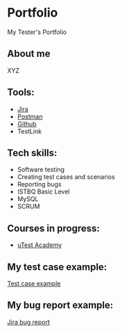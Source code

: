 # Portfolio
My Tester's Portfolio


## About me
XYZ


## Tools:
  - [Jira](https://www.atlassian.com/software/jira0)
  - [Postman](https://www.postman.com/)
  - [Github](https://github.com/)
  - TestLink 
  
## Tech skills:
  - Software testing
  - Creating test cases and scenarios
  - Reporting bugs
  - ISTBQ Basic Level
  - MySQL
  - SCRUM
  
## Courses in progress:
  - [uTest Academy](https://www.utest.com/)

## My test case example:
[Test case example](https://github.com/NataliaPlata/Portfolio/blob/main/Images/Test%20Case.png)

## My bug report example:
[Jira bug report](https://github.com/NataliaPlata/Portfolio/blob/main/Images/Jira%20Bug%20Raport.png)

